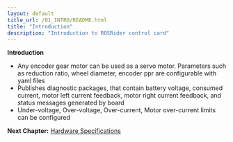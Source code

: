 ```yaml
---
layout: default
title_url: /01_INTRO/README.html
title: "Introduction"
description: "Introduction to ROSRider control card"
---
```


**Introduction**

- Any encoder gear motor can be used as a servo motor. Parameters such as reduction ratio, wheel diameter, encoder ppr are configurable with yaml files
- Publishes diagnostic packages, that contain battery voltage, consumed current, motor left current feedback, motor right current feedback, and status messages generated by board
- Under-voltage, Over-voltage, Over-current, Motor over-current limits can be configured

__Next Chapter:__ [Hardware Specifications](../02_PINMAP/README.md)